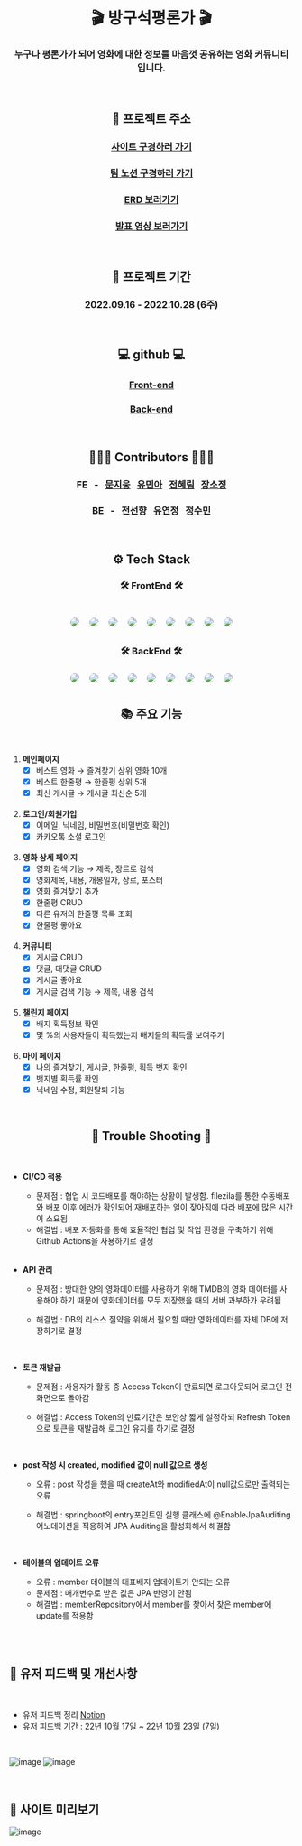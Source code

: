 <div align="center">
<br> 

# 🎬 방구석평론가 🎬

### 누구나 평론가가 되어 영화에 대한 정보를 마음껏 공유하는 **영화 커뮤니티** 입니다.

<br>

## 🎥<b> 프로젝트 주소 </b>

### [사이트 구경하러 가기](https://www.moviecritic.site/)

### [팀 노션 구경하러 가기](https://www.notion.so/woongsnote/aacf5be13a1242b29f4e3d215f0f516f)

### [ERD 보러가기](https://www.notion.so/woongsnote/ERD-3ccf85a44ac0457cb70fe08e34261f19)

### [발표 영상 보러가기](https://www.youtube.com/watch?v=sHVIiqPfBVU)


<br>

## 📆 <b>프로젝트 기간</b>

### 2022.09.16 - 2022.10.28 (6주)

<br>

## 💻 <b>github</b>  💻

### <b>[Front-end](https://github.com/inno-final-team5/final-fe)</b>

### <b>[Back-end](https://github.com/inno-final-team5/final-be)</b>

<br>

## 👩🏻‍💻 <b>Contributors</b> 🧑🏻‍💻

### <b>FE &nbsp; - &nbsp; [문지웅](https://github.com/woongsnote) &nbsp; [유민아](https://github.com/maydec2298) &nbsp; [전혜림](https://github.com/hyelim-JEON) &nbsp; [장소정](https://github.com/sydneyyyyyyy)</b>

### <b>BE &nbsp; - &nbsp; [전선향](https://github.com/petal416) &nbsp; [유연정](https://github.com/Jei-you) &nbsp; [정수민](https://github.com/jsm6943)</b>

<br>

## ⚙️ <b>Tech Stack</b>

### 🛠 <b>FrontEnd</b> 🛠 
<br>
<img style="margin:5px; border: 2px solid white; border-radius: 20px" src="https://img.shields.io/badge/javascript-yellow?style=flat-square&logo=javascript&logoColor=white"/>
<img style="margin:5px; border: 2px solid white; border-radius: 20px" src="https://img.shields.io/badge/React-blue?style=flat-square&logo=React&logoColor=white"/> 
<img style="margin:5px; border: 2px solid white; border-radius: 20px" src="https://img.shields.io/badge/React query-FF4154?style=flat-square&logo=React query&logoColor=white"/> 
<img style="margin:5px; border: 2px solid white; border-radius: 20px" src="https://img.shields.io/badge/axios-5A29E4?style=flat-square&logo=axios&logoColor=white"/> 
<img style="margin:5px; border: 2px solid white; border-radius: 20px" src="https://img.shields.io/badge/TailwindCSS-blue?style=flat-square&logo=tailwindcss&logoColor=white"/>
<img style="margin:5px; border: 2px solid white; border-radius: 20px" src="https://img.shields.io/badge/React Router-CA4245?style=flat-square&logo=React Router&logoColor=white"/> 
<img style="margin:5px; border: 2px solid white; border-radius: 20px" src="https://img.shields.io/badge/CloudFront-black?style=flat-square&logoColor=white"/> 
<img style="margin:5px; border: 2px solid white; border-radius: 20px" src="https://img.shields.io/badge/GitHub Actions-2088FF?style=flat-square&logo=GitHub Actions&logoColor=white"/>
<img style="margin:5px; border: 2px solid white; border-radius: 20px" src="https://img.shields.io/badge/AWS-232f3e?style=flat-square&logo=amazon&logoColor=white"/>


### 🛠 <b>BackEnd</b> 🛠
<img style="margin:5px; border: 2px solid white; border-radius: 20px" src="https://img.shields.io/badge/Java-yellow?style=flat-square&logo=java&logoColor=white"/>
<img style="margin:5px; border: 2px solid white; border-radius: 20px" src="https://img.shields.io/badge/SpringBoot-green?style=flat-square&logo=SpringBoot&logoColor=white"/>
<img style="margin:5px; border: 2px solid white; border-radius: 20px" src="https://img.shields.io/badge/JWT-purple?style=flat-square&logo=jwt&logoColor=white"/>
<img style="margin:5px; border: 2px solid white; border-radius: 20px" src="https://img.shields.io/badge/JPA-N?style=flat-square&logo=JPA&logoColor=white"/>
<img style="margin:5px; border: 2px solid white; border-radius: 20px" src="https://img.shields.io/badge/OAuth2-gray?style=flat-square&logo=OAuth2&logoColor=white"/>
<img style="margin:5px; border: 2px solid white; border-radius: 20px" src="https://img.shields.io/badge/Amazon RDS-527FFF?style=flat-square&logo=Amazon RDS&logoColor=white"/>
<img style="margin:5px; border: 2px solid white; border-radius: 20px" src="https://img.shields.io/badge/mysql-4479A1?style=flat-square&logo=mysql&logoColor=white"/>
<img style="margin:5px; border: 2px solid white; border-radius: 20px" src="https://img.shields.io/badge/GitHub Actions-2088FF?style=flat-square&logo=GitHub Actions&logoColor=white"/>
<img style="margin:5px; border: 2px solid white; border-radius: 20px" src="https://img.shields.io/badge/AWS-232f3e?style=flat-square&logo=amazon&logoColor=white"/>

<br>

## <b>📚 주요 기능</b>

</div>
<div align="left">
<br>

1. **메인페이지**
    - [x] 베스트 영화 → 즐겨찾기 상위 영화 10개
    - [x] 베스트 한줄평 → 한줄평 상위 5개
    - [x] 최신 게시글 → 게시글 최신순 5개

    <br>
2. **로그인/회원가입**
    - [x] 이메일, 닉네임, 비밀번호(비밀번호 확인)
    - [x]  카카오톡 소셜 로그인

    <br>
3. **영화 상세 페이지**
    - [x] 영화 검색 기능 → 제목, 장르로 검색
    - [x] 영화제목, 내용, 개봉일자, 장르, 포스터
    - [x] 영화 즐겨찾기 추가
    - [x] 한줄평 CRUD
    - [x] 다른 유저의 한줄평 목록 조회
    - [x] 한줄평 좋아요

    <br>
4. **커뮤니티**
    - [x] 게시글 CRUD
    - [x] 댓글, 대댓글 CRUD
    - [x] 게시글 좋아요
    - [x] 게시글 검색 기능 → 제목, 내용 검색

    <br>
5. **챌린지 페이지**
    - [x] 배지 획득정보 확인
    - [x] 몇 %의 사용자들이 획득했는지 배지들의 획득률 보여주기

    <br>
6. **마이 페이지**
    - [x] 나의 즐겨찾기, 게시글, 한줄평, 획득 뱃지 확인
    - [x] 뱃지별 획득률 확인
    - [x] 닉네임 수정, 회원탈퇴 기능

<div align="center">   
<br>

## 🎈 <b>Trouble Shooting</b> 🎈
<br>
</div>

- **CI/CD 적용**
   - 문제점 : 협업 시 코드배포를 해야하는 상황이 발생함. filezila를 통한 수동배포와 배포 이후 에러가 확인되어 재배포하는 일이 잦아짐에 따라 배포에 많은 시간이 소요됨
   - 해결법 : 배포 자동화를 통해 효율적인 협업 및 작업 환경을 구축하기 위해 Github Actions을 사용하기로 결정

    <br>

- **API 관리**
   - 문제점 : 방대한 양의 영화데이터를 사용하기 위해 TMDB의 영화 데이터를 사용해야 하기 때문에 영화데이터를 모두 저장했을 때의 서버 과부하가 우려됨
   - 해결법 : DB의 리소스 절약을 위해서 필요할 때만 영화데이터를 자체 DB에 저장하기로 결정

     <br>

- **토큰 재발급**
    - 문제점 : 사용자가 활동 중 Access Token이 만료되면 로그아웃되어 로그인 전 화면으로 돌아감
    - 해결법 : Access Token의 만료기간은 보안상 짧게 설정하되 Refresh Token으로 토큰을 재발급해 로그인 유지를 하기로 결정

      <br>

- **post 작성 시 created, modified 값이 null 값으로 생성**
   - 오류 : post 작성을 했을 때 createAt와 modifiedAt이 null값으로만 출력되는 오류
   - 해결법 : springboot의 entry포인트인 실행 클래스에 @EnableJpaAuditing 어노테이션을 적용하여 JPA Auditing을 활성화해서 해결함

     <br>

- **테이블의 업데이트 오류**
   - 오류 : member 테이블의 대표배지 업데이트가 안되는 오류
   - 문제점 : 매개변수로 받은 값은 JPA 반영이 안됨
   - 해결법 : memberRepository에서 member를 찾아서 찾은 member에 update를 적용함

<br>

<br />

## 🧐 <b>유저 피드백 및 개선사항</b>
   
<br />
   
- 유저 피드백 정리 [Notion](https://www.notion.so/woongsnote/e55f501796ed44c58d6fb21230d6c815)
- 유저 피드백 기간 : 22년 10월 17일 ~ 22년 10월 23일 (7일)
   
<br />
   
![image](https://user-images.githubusercontent.com/110373500/198998130-64f7472e-4ed6-4074-870e-3edea6b06042.png)
![image](https://user-images.githubusercontent.com/110373500/198998251-12344ca8-534d-456d-9ac6-f372cbe24d20.png)

<br />
    
## 🔎 <b>사이트 미리보기</b>

![image](https://user-images.githubusercontent.com/109592005/197546591-4c4d3d21-f046-455f-b3a4-80810d9ca811.png)


</div>



